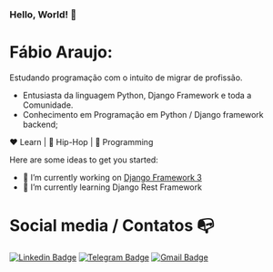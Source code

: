 ### Hello, World! 👋

# Fábio Araujo:
Estudando programação com o intuito de migrar de profissão.
- Entusiasta da linguagem Python, Django Framework e toda a Comunidade.
- Conhecimento em Programação em Python / Django framework backend;

:heart: Learn | :black_heart: Hip-Hop | :blue_heart: Programming

Here are some ideas to get you started:

- 🔭 I’m currently working on [Django Framework 3](https://github.com/fharaujo/contactsbook)
- 🌱 I’m currently learning  Django Rest Framework

# Social media / Contatos :mailbox_with_no_mail:
[![Linkedin Badge](https://img.shields.io/badge/-LinkedIn-blue?style=flat-square&logo=Linkedin&logoColor=white&link=https://www.linkedin.com/in/luiz-carlos-abbott-galvão-neto-21a93b148/)](https://www.linkedin.com/in/fharaujo/)
[![Telegram Badge](https://img.shields.io/badge/-Telegram-1ca0f1?style=flat-square&labelColor=1ca0f1&logo=telegram&logoColor=white&link=https://t.me/luiz740)](https://t.me/fhsaraujo)
[![Gmail Badge](https://img.shields.io/badge/-Gmail-c14438?style=flat-square&logo=Gmail&logoColor=white&link=mailto:luiz7401@gmail.com)](mailto:araujofabio2012@gmail.com)
